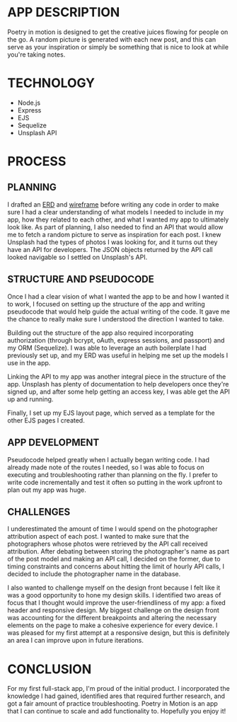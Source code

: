# APP DESCRIPTION
Poetry in motion is designed to get the creative juices flowing for people on the go. A random picture is generated with each new post, and this can serve as your inspiration or simply be something that is nice to look at while you're taking notes.

# TECHNOLOGY
* Node.js
* Express
* EJS
* Sequelize
* Unsplash API

# PROCESS

## PLANNING
I drafted an [ERD](https://lucid.app/invitations/accept/d7c024b2-cd71-4133-8911-fe77740f03fa) and [wireframe](https://lucid.app/invitations/accept/6d4e680a-a358-4995-94b2-7752a3042411) before writing any code in order to make sure I had a clear understanding of what models I needed to include in my app, how they related to each other, and what I wanted my app to ultimately look like. As part of planning, I also needed to find an API that would allow me to fetch a random picture to serve as inspiration for each post. I knew Unsplash had the types of photos I was looking for, and it turns out they have an API for developers. The JSON objects returned by the API call looked navigable so I settled on Unsplash's API.

## STRUCTURE AND PSEUDOCODE
Once I had a clear vision of what I wanted the app to be and how I wanted it to work, I focused on setting up the structure of the app and writing pseudocode that would help guide the actual writing of the code. It gave me the chance to really make sure I understood the direction I wanted to take.

Building out the structure of the app also required incorporating authorization (through bcrypt, oAuth, express sessions, and passport) and my ORM (Sequelize). I was able to leverage an auth boilerplate I had previously set up, and my ERD was useful in helping me set up the models I use in the app.

Linking the API to my app was another integral piece in the structure of the app. Unsplash has plenty of documentation to help developers once they're signed up, and after some help getting an access key, I was able get the API up and running.

Finally, I set up my EJS layout page, which served as a template for the other EJS pages I created.

## APP DEVELOPMENT
Pseudocode helped greatly when I actually began writing code. I had already made note of the routes I needed, so I was able to focus on executing and troubleshooting rather than planning on the fly. I prefer to write code incrementally and test it often so putting in the work upfront to plan out my app was huge.

## CHALLENGES
I underestimated the amount of time I would spend on the photographer attribution aspect of each post. I wanted to make sure that the photographers whose photos were retrieved by the API call received attribution. After debating between storing the photographer's name as part of the post model and making an API call, I decided on the former, due to timing constraints and concerns about hitting the limit of hourly API calls, I decided to include the photographer name in the database.

I also wanted to challenge myself on the design front because I felt like it was a good opportunity to hone my design skills. I identified two areas of focus that I thought would improve the user-friendliness of my app: a fixed header and responsive design. My biggest challenge on the design front was accounting for the different breakpoints and altering the necessary elements on the page to make a cohesive experience for every device. I was pleased for my first attempt at a responsive design, but this is definitely an area I can improve upon in future iterations.

# CONCLUSION
For my first full-stack app, I'm proud of the initial product. I incorporated the knowledge I had gained, identified ares that required further research, and got a fair amount of practice troubleshooting. Poetry in Motion is an app that I can continue to scale and add functionality to. Hopefully you enjoy it!